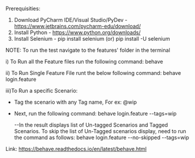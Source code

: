 Prerequisities:

1. Download PyCharm IDE/Visual Studio/PyDev - https://www.jetbrains.com/pycharm-edu/download/
2. Install Python - https://www.python.org/downloads/
3. Install Selenium - pip install selenium (or) pip install -U selenium

NOTE: To run the test navigate to the features' folder in the terminal

i)  To Run all the Feature files run the following command:
        behave

ii) To Run Single Feature File runt the below following command:
        behave login.feature

iii)To Run a specific Scenario:

- Tag the scenario with any Tag name, For ex: @wip
- Next, run the following command:  behave login.feature --tags=wip

    --In the result displays list of Un-tagged Scenarios and Tagged Scenarios. To skip the list of Un-Tagged scenarios display, need to run the command as follows:
        behave login.feature --no-skipped --tags=wip

Link: https://behave.readthedocs.io/en/latest/behave.html



